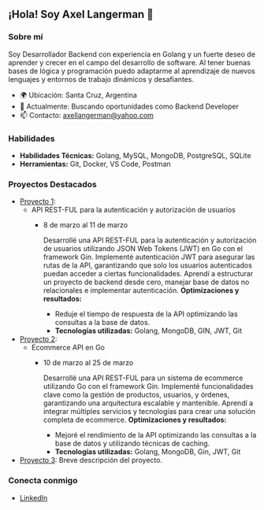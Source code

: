 ## ¡Hola! Soy Axel Langerman 👋

### Sobre mí
Soy Desarrollador Backend con experiencia en Golang y un fuerte deseo de aprender y crecer en el campo del desarrollo de software. Al tener buenas bases de lógica y programación puedo adaptarme al aprendizaje de nuevos lenguajes y entornos de trabajo dinámicos y desafiantes.

- 🌍 Ubicación: Santa Cruz, Argentina
- 💼 Actualmente: Buscando oportunidades como Backend Developer
- 📫 Contacto: axellangerman@yahoo.com

### Habilidades
- **Habilidades Técnicas:** Golang, MySQL, MongoDB, PostgreSQL, SQLite
- **Herramientas:** Git, Docker, VS Code, Postman

### Proyectos Destacados
- [Proyecto 1](https://github.com/langermanaxel/go-jwt-project): 
  - API REST-FUL para la autenticación y autorización de usuarios 
    - 8 de marzo al 11 de marzo

      Desarrollé una API REST-FUL para la autenticación y autorización de usuarios utilizando JSON Web Tokens (JWT) en Go con el framework Gin.
      Implementé autenticación JWT para asegurar las rutas de la API, garantizando que solo los usuarios autenticados puedan acceder a ciertas funcionalidades.
      Aprendí a estructurar un proyecto de backend desde cero, manejar base de datos no relacionales e  implementar autenticación.
      **Optimizaciones y resultados:**
        - Reduje el tiempo de respuesta de la API  optimizando las consultas a la base de datos.
        - **Tecnologías utilizadas:** Golang, MongoDB, GIN, JWT, Git
- [Proyecto 2](https://github.com/langermanaxel/go-ecommerce):
  - Ecommerce API en Go
    - 10 de marzo al 25 de marzo
    
      Desarrollé una API REST-FUL para un sistema de ecommerce utilizando Go con el framework Gin. Implementé
      funcionalidades clave como la gestión de productos, usuarios, y órdenes, garantizando una arquitectura escalable y
      mantenible. Aprendí a integrar múltiples servicios y tecnologías para crear una solución completa de ecommerce.
      **Optimizaciones y resultados:**
        - Mejoré el rendimiento de la API optimizando las consultas a la base de datos y utilizando técnicas de caching.
        - **Tecnologías utilizadas:** Golang, MongoDB, Gin, JWT, Git
- [Proyecto 3](https://github.com/tuusuario/proyecto3): Breve descripción del proyecto.

### Conecta conmigo
- [LinkedIn](https://www.linkedin.com/in/axel-langerman/)
